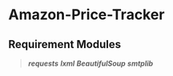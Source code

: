 # Amazon-Price-Tracker

## Requirement Modules
> ***requests***
> ***lxml***
> ***BeautifulSoup***
> ***smtplib***
